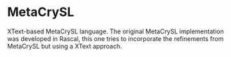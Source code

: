 # MetaCrySL
XText-based MetaCrySL language. 
The original MetaCrySL implementation was developed in Rascal, this one tries to incorporate the refinements from MetaCrySL but using a XText approach.
